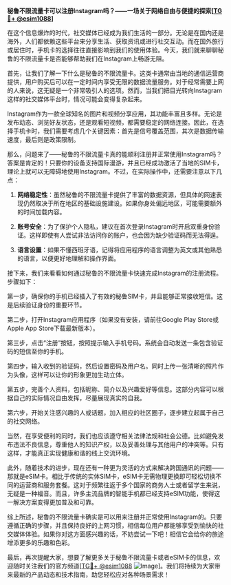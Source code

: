 **秘鲁不限流量卡可以注册Instagram吗？——一场关于网络自由与便捷的探索[[TG💪+ @esim1088](https://t.me/s/esim1088)]**

在这个信息爆炸的时代，社交媒体已经成为我们生活的一部分。无论是在国内还是海外，人们都依赖这些平台来分享生活、获取资讯或进行社交互动。而在国外旅行或居住时，手机卡的选择往往直接影响到我们的使用体验。今天，我们就来聊聊秘鲁的不限流量卡是否能够帮助我们在Instagram上畅游无阻。

首先，让我们了解一下什么是秘鲁的不限流量卡。这类卡通常由当地的通信运营商提供，用户购买后可以在一定时间内享受无限的数据流量服务。对于经常需要上网的人来说，这无疑是一个非常吸引人的选项。然而，当我们把目光转向Instagram这样的社交媒体平台时，情况可能会变得复杂起来。

Instagram作为一款全球知名的图片和视频分享应用，其功能丰富且多样。无论是发布动态、浏览好友状态，还是观看短视频，都需要稳定的网络连接。因此，在选择手机卡时，我们需要考虑几个关键因素：首先是信号覆盖范围，其次是数据传输速度，最后则是政策限制。

那么，问题来了——秘鲁的不限流量卡真的能顺利注册并正常使用Instagram吗？答案是肯定的！只要你的设备支持国际漫游，并且已经成功激活了当地的SIM卡，理论上就可以无障碍地使用Instagram。不过，在实际操作中，还需要注意以下几点：

1. **网络稳定性**：虽然秘鲁的不限流量卡提供了丰富的数据资源，但具体的网速表现仍然取决于所在地区的基础设施建设。如果你身处偏远地区，可能需要额外的时间加载内容。
   
2. **账号安全**：为了保护个人隐私，建议在首次登录Instagram时开启双重身份验证。这样即使有人尝试非法访问你的账户，也会因为缺少验证码而无法得逞。

3. **语言设置**：如果不懂西班牙语，记得将应用程序的语言调整为英文或其他熟悉的语言，以便更好地理解和操作界面。

接下来，我们来看看如何通过秘鲁的不限流量卡快速完成Instagram的注册流程。步骤如下：

第一步，确保你的手机已经插入了有效的秘鲁SIM卡，并且能够正常接收短信。这是后续验证身份的重要环节。

第二步，打开Instagram应用程序（如果没有安装，请前往Google Play Store或Apple App Store下载最新版本）。

第三步，点击“注册”按钮，按照提示输入手机号码。系统会自动发送一条包含验证码的短信至你的手机。

第四步，输入收到的验证码，然后设置密码及用户名。同时上传一张清晰的照片作为头像，这样可以让你的形象更加生动立体。

第五步，完善个人资料，包括昵称、简介以及兴趣爱好等信息。这部分内容可以根据自己的实际情况自由发挥，尽量展现真实的自我。

第六步，开始关注感兴趣的人或话题，加入相应的社区圈子，逐步建立起属于自己的社交网络。

当然，在享受便利的同时，我们也应该遵守相关法律法规和社会公德。比如避免发布违法不良信息，尊重他人的知识产权，以及妥善处理与其他用户的冲突等。只有这样，才能真正实现健康和谐的线上交流环境。

此外，随着技术的进步，现在还有一种更为灵活的方式来解决跨国通讯的问题——那就是eSIM卡。相比于传统的实体SIM卡，eSIM卡无需物理更换即可轻松切换不同的运营商和服务套餐。这对于频繁往返于多个国家的商务人士或者留学生来说，无疑是一种福音。而且，许多主流品牌的智能手机都已经支持eSIM功能，使得这一解决方案变得更加普及和可靠。

综上所述，秘鲁的不限流量卡确实是可以用来注册并正常使用Instagram的。只要遵循正确的步骤，并且保持良好的上网习惯，相信每位用户都能够享受到愉快的社交媒体体验。如果你对这方面感兴趣的话，不妨尝试一下吧！相信它会给你的旅途增添更多的乐趣和色彩。

最后，再次提醒大家，想要了解更多关于秘鲁不限流量卡或者eSIM卡的信息，欢迎随时关注我们的官方频道[[TG💪+ @esim1088](https://t.me/s/esim1088) ![Image](https://i.postimg.cc/4NQfJmqS/Snipaste-2025-05-13-00-14-12.png)]。我们将持续为大家带来最新的产品动态和技术指南，助您轻松应对各种场景需求！